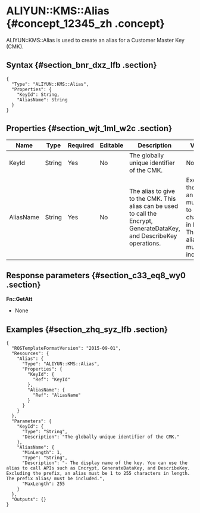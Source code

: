 # ALIYUN::KMS::Alias {#concept_12345_zh .concept}

ALIYUN::KMS::Alias is used to create an alias for a Customer Master Key \(CMK\).

## Syntax {#section_bnr_dxz_lfb .section}

``` {#codeblock_3ez_bta_9di .language-json}
{
  "Type": "ALIYUN::KMS::Alias",
  "Properties": {
    "KeyId": String,
    "AliasName": String
  }
}
```

## Properties {#section_wjt_1ml_w2c .section}

|Name|Type|Required|Editable|Description|Validity|
|----|----|--------|--------|-----------|--------|
|KeyId|String|Yes|No|The globally unique identifier of the CMK.|None|
|AliasName|String|Yes|No|The alias to give to the CMK. This alias can be used to call the Encrypt, GenerateDataKey, and DescribeKey operations.|Excluding the prefix, an alias must be 1 to 255 characters in length. The prefix alias/ must be included.|

## Response parameters {#section_c33_eq8_wy0 .section}

**Fn::GetAtt**

-   None

## Examples {#section_zhq_syz_lfb .section}

``` {#codeblock_5g8_7lf_kwq .language-json}
{
  "ROSTemplateFormatVersion": "2015-09-01",
  "Resources": {
    "Alias": {
      "Type": "ALIYUN::KMS::Alias",
      "Properties": {
        "KeyId": {
          "Ref": "KeyId"
        },
        "AliasName": {
          "Ref": "AliasName"
        }
      }
    }
  },
  "Parameters": {
    "KeyId": {
      "Type": "String",
      "Description": "The globally unique identifier of the CMK."
    },
    "AliasName": {
      "MinLength": 1,
      "Type": "String",
      "Description": "- The display name of the key. You can use the alias to call APIs such as Encrypt, GenerateDataKey, and DescribeKey. Excluding the prefix, an alias must be 1 to 255 characters in length. The prefix alias/ must be included.",
      "MaxLength": 255
    }
  },
  "Outputs": {}
}
```

